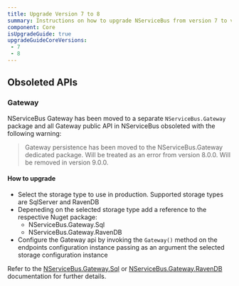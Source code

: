 ```yaml
---
title: Upgrade Version 7 to 8
summary: Instructions on how to upgrade NServiceBus from version 7 to version 8.
component: Core
isUpgradeGuide: true
upgradeGuideCoreVersions:
 - 7
 - 8
---
```


## Obsoleted APIs

### Gateway

NServiceBus Gateway has been moved to a separate `NServiceBus.Gateway` package and all Gateway public API in NServiceBus obsoleted with the following warning:

> Gateway persistence has been moved to the NServiceBus.Gateway dedicated package. Will be treated as an error from version 8.0.0. Will be removed in version 9.0.0.

#### How to upgrade

- Select the storage type to use in production. Supported storage types are SqlServer and RavenDB
- Depeneding on the selected storage type add a reference to the respective Nuget package:
  - NServiceBus.Gateway.Sql
  - NServiceBus.Gateway.RavenDB
- Configure the Gateway api by invoking the `Gateway()` method on the endpoints configuration instance passing as an argument the selected storage configuration instance

Refer to the [NServiceBus.Gateway.Sql](/nservicebus/gateway/sql) or [NServiceBus.Gateway.RavenDB](/nservicebus/gateway/ravendb) documentation for further details.
